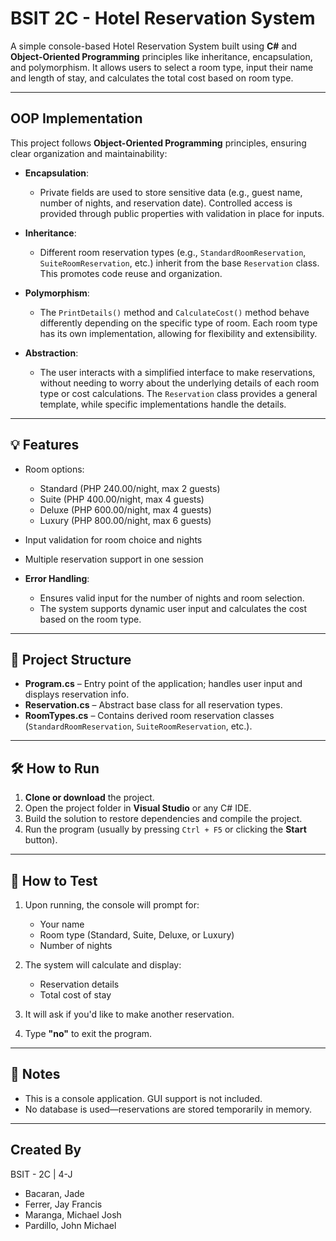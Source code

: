 # BSIT 2C - Hotel Reservation System

A simple console-based Hotel Reservation System built using **C#** and **Object-Oriented Programming** principles like inheritance, encapsulation, and polymorphism. It allows users to select a room type, input their name and length of stay, and calculates the total cost based on room type.

---

## OOP Implementation

This project follows **Object-Oriented Programming** principles, ensuring clear organization and maintainability:

- **Encapsulation**: 
  - Private fields are used to store sensitive data (e.g., guest name, number of nights, and reservation date). Controlled access is provided through public properties with validation in place for inputs.
  
- **Inheritance**: 
  - Different room reservation types (e.g., `StandardRoomReservation`, `SuiteRoomReservation`, etc.) inherit from the base `Reservation` class. This promotes code reuse and organization.
  
- **Polymorphism**: 
  - The `PrintDetails()` method and `CalculateCost()` method behave differently depending on the specific type of room. Each room type has its own implementation, allowing for flexibility and extensibility.
  
- **Abstraction**: 
  - The user interacts with a simplified interface to make reservations, without needing to worry about the underlying details of each room type or cost calculations. The `Reservation` class provides a general template, while specific implementations handle the details.

---

## 💡 Features

- Room options:
  - Standard (PHP 240.00/night, max 2 guests)
  - Suite (PHP 400.00/night, max 4 guests)
  - Deluxe (PHP 600.00/night, max 4 guests)
  - Luxury (PHP 800.00/night, max 6 guests)
- Input validation for room choice and nights
- Multiple reservation support in one session

- **Error Handling**:
  - Ensures valid input for the number of nights and room selection.
  - The system supports dynamic user input and calculates the cost based on the room type.

---
## 📁 Project Structure

- **Program.cs** – Entry point of the application; handles user input and displays reservation info.
- **Reservation.cs** – Abstract base class for all reservation types.
- **RoomTypes.cs** – Contains derived room reservation classes (`StandardRoomReservation`, `SuiteRoomReservation`, etc.).

---

## 🛠️ How to Run

1. **Clone or download** the project.
2. Open the project folder in **Visual Studio** or any C# IDE.
3. Build the solution to restore dependencies and compile the project.
4. Run the program (usually by pressing `Ctrl + F5` or clicking the **Start** button).

---

## 🧪 How to Test

1. Upon running, the console will prompt for:
   - Your name
   - Room type (Standard, Suite, Deluxe, or Luxury)
   - Number of nights

2. The system will calculate and display:
   - Reservation details
   - Total cost of stay

3. It will ask if you'd like to make another reservation.

4. Type **"no"** to exit the program.

---

## 📌 Notes

- This is a console application. GUI support is not included.
- No database is used—reservations are stored temporarily in memory.

---

## Created By

BSIT - 2C | 4-J
  - Bacaran, Jade
  - Ferrer, Jay Francis
  - Maranga, Michael Josh
  - Pardillo, John Michael

